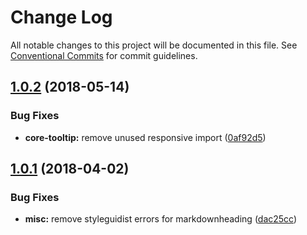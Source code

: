 # Change Log

All notable changes to this project will be documented in this file.
See [Conventional Commits](https://conventionalcommits.org) for commit guidelines.

<a name="1.0.2"></a>
## [1.0.2](https://github.com/telusdigital/tds/compare/@tds/core-tooltip@1.0.1...@tds/core-tooltip@1.0.2) (2018-05-14)


### Bug Fixes

* **core-tooltip:** remove unused responsive import ([0af92d5](https://github.com/telusdigital/tds/commit/0af92d5))




<a name="1.0.1"></a>
## [1.0.1](https://github.com/telusdigital/tds/compare/@tds/core-tooltip@1.0.0...@tds/core-tooltip@1.0.1) (2018-04-02)


### Bug Fixes

* **misc:** remove styleguidist errors for markdownheading ([dac25cc](https://github.com/telusdigital/tds/commit/dac25cc))
